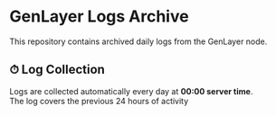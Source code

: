 # GenLayer Logs Archive

This repository contains archived daily logs from the GenLayer node.

## ⏱ Log Collection

Logs are collected automatically every day at **00:00 server time**.  
The log covers the previous 24 hours of activity
